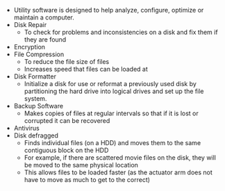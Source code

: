 - Utility software is designed to help analyze, configure, optimize or maintain a computer.
- Disk Repair
	- To check for problems and inconsistencies on a disk and fix them if they are found
- Encryption
- File Compression
	- To reduce the file size of files
	- Increases speed that files can be loaded at 
- Disk Formatter
	- Initialize a disk for use or reformat a previously used disk by partitioning the hard drive into logical drives and set up the file system.
- Backup Software
	- Makes copies of files at regular intervals so that if it is lost or corrupted it can be recovered
- Antivirus
- Disk defragged
	- Finds individual files (on a HDD) and moves them to the same contiguous block on the HDD
	- For example, if there are scattered movie files on the disk, they will be moved to the same physical location 
	- This allows files to be loaded faster (as the actuator arm does not have to move as much to get to the correct)